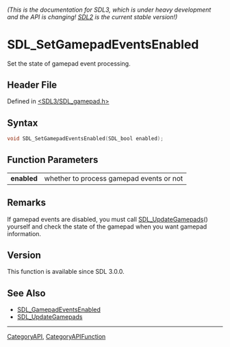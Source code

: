 ###### (This is the documentation for SDL3, which is under heavy development and the API is changing! [SDL2](https://wiki.libsdl.org/SDL2/) is the current stable version!)
# SDL_SetGamepadEventsEnabled

Set the state of gamepad event processing.

## Header File

Defined in [<SDL3/SDL_gamepad.h>](https://github.com/libsdl-org/SDL/blob/main/include/SDL3/SDL_gamepad.h)

## Syntax

```c
void SDL_SetGamepadEventsEnabled(SDL_bool enabled);

```

## Function Parameters

|                 |                                          |
| --------------- | ---------------------------------------- |
| **enabled**     | whether to process gamepad events or not |

## Remarks

If gamepad events are disabled, you must call
[SDL_UpdateGamepads](SDL_UpdateGamepads)() yourself and check the state of
the gamepad when you want gamepad information.

## Version

This function is available since SDL 3.0.0.

## See Also

* [SDL_GamepadEventsEnabled](SDL_GamepadEventsEnabled)
* [SDL_UpdateGamepads](SDL_UpdateGamepads)

----
[CategoryAPI](CategoryAPI), [CategoryAPIFunction](CategoryAPIFunction)

